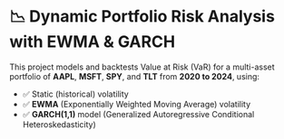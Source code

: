 # 📉 Dynamic Portfolio Risk Analysis with EWMA & GARCH
This project models and backtests Value at Risk (VaR) for a multi-asset portfolio of **AAPL**, **MSFT**, **SPY**, and **TLT** from **2020 to 2024**, using:

- ✅ Static (historical) volatility  
- ✅ **EWMA** (Exponentially Weighted Moving Average) volatility  
- ✅ **GARCH(1,1)** model (Generalized Autoregressive Conditional Heteroskedasticity)
